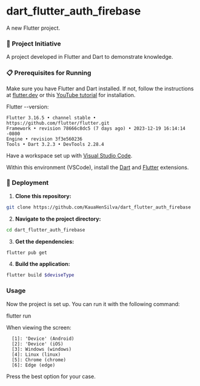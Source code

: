 # dart_flutter_auth_firebase

A new Flutter project.

### 🚀 Project Initiative

A project developed in Flutter and Dart to demonstrate knowledge.

### 📋 Prerequisites for Running

Make sure you have Flutter and Dart installed. If not, follow the instructions at [flutter.dev](https://flutter.dev/docs/get-started/install) or this [YouTube tutorial](https://www.youtube.com/watch?v=7Kpd6eprz4k) for installation.

Flutter --version:

  ```
  Flutter 3.16.5 • channel stable • https://github.com/flutter/flutter.git
  Framework • revision 78666c8dc5 (7 days ago) • 2023-12-19 16:14:14 -0800
  Engine • revision 3f3e560236
  Tools • Dart 3.2.3 • DevTools 2.28.4
  ```


Have a workspace set up with [Visual Studio Code](https://code.visualstudio.com/).

Within this environment (VSCode), install the [Dart](https://marketplace.visualstudio.com/items?itemName=Dart-Code.dart-code) and [Flutter](https://marketplace.visualstudio.com/items?itemName=Dart-Code.flutter) extensions.

### 🔧 Deployment

1. **Clone this repository:**

  ```bash
  git clone https://github.com/KauaHenSilva/dart_flutter_auth_firebase
  ```

2. **Navigate to the project directory:**

  ```bash
  cd dart_flutter_auth_firebase
  ```

3. **Get the dependencies:**

  ```bash
  flutter pub get
  ```
  
4. **Build the application:**

  ```bash
  flutter build $deviseType
  ```

### Usage

Now the project is set up. You can run it with the following command:

  flutter run

When viewing the screen:


  ```
    [1]: 'Device' (Android)
    [2]: 'Device' (iOS)
    [3]: Windows (windows)
    [4]: Linux (linux)
    [5]: Chrome (chrome)
    [6]: Edge (edge)
  ```


Press the best option for your case.
